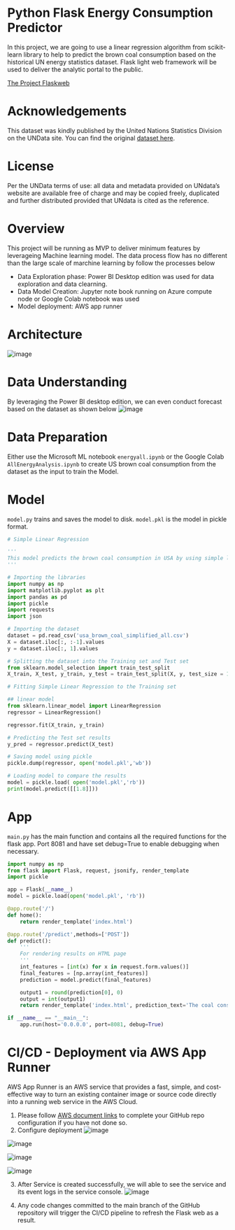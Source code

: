 # Python Flask Energy Consumption Predictor
In this project, we are going to use a linear regression algorithm  from scikit-learn library to help to predict the brown coal consumption based on the historical UN energy statistics dataset. Flask light web framework will be used to deliver the analytic portal to the  public.

[The Project Flaskweb](https://pg3gixvkxm.us-east-2.awsapprunner.com/)

# Acknowledgements
This dataset was kindly published by the United Nations Statistics Division on the UNData site. You can find the original [dataset here](http://data.un.org/Explorer.aspx).

# License
Per the UNData terms of use: all data and metadata provided on UNdata’s website are available free of charge and may be copied freely, duplicated and further distributed provided that UNdata is cited as the reference.

# Overview
This project will be running as MVP to deliver minimum features by leverageing Machine learning model. The data process flow has no different than the large scale of marchine learning by follow the processes below
- Data Exploration phase: Power BI Desktop edition was used for data exploration and data clearning. 
- Data Model Creation: Jupyter note book running on Azure compute node or Google Colab notebook was used
- Model deployment: AWS app runner 

# Architecture
![image](https://user-images.githubusercontent.com/11746291/141704112-e44b9c79-b9de-4352-b23f-f71b73dc3ae3.png)

# Data Understanding
By leveraging the Power BI desktop edition, we can even conduct forecast based on the dataset as shown below
![image](https://user-images.githubusercontent.com/11746291/143153365-9b3feeeb-c4b1-44d7-b115-a695896ea238.png)

# Data Preparation
Either use the Microsoft ML notebook `energyall.ipynb` or the Google Colab `AllEnergyAnalysis.ipynb` to create US brown coal consumption from the dataset as 
the input to train the Model.

# Model
`model.py` trains and saves the model to disk.
`model.pkl` is the model in pickle format.

```python
# Simple Linear Regression

'''
This model predicts the brown coal consumption in USA by using simple linear regression model.
'''

# Importing the libraries
import numpy as np
import matplotlib.pyplot as plt
import pandas as pd
import pickle
import requests
import json

# Importing the dataset
dataset = pd.read_csv('usa_brown_coal_simplified_all.csv')
X = dataset.iloc[:, :-1].values
y = dataset.iloc[:, 1].values

# Splitting the dataset into the Training set and Test set
from sklearn.model_selection import train_test_split
X_train, X_test, y_train, y_test = train_test_split(X, y, test_size = 1/3, random_state = 0)

# Fitting Simple Linear Regression to the Training set

## linear model
from sklearn.linear_model import LinearRegression
regressor = LinearRegression()

regressor.fit(X_train, y_train)

# Predicting the Test set results
y_pred = regressor.predict(X_test)

# Saving model using pickle
pickle.dump(regressor, open('model.pkl','wb'))

# Loading model to compare the results
model = pickle.load( open('model.pkl','rb'))
print(model.predict([[1.8]]))

```
# App 
`main.py` has the main function and contains all the required functions for the flask app. Port 8081 and have set debug=True to enable debugging when necessary.
```python
import numpy as np
from flask import Flask, request, jsonify, render_template
import pickle

app = Flask(__name__)
model = pickle.load(open('model.pkl', 'rb'))

@app.route('/')
def home():
    return render_template('index.html')

@app.route('/predict',methods=['POST'])
def predict():
    '''
    For rendering results on HTML page
    '''
    int_features = [int(x) for x in request.form.values()]
    final_features = [np.array(int_features)]
    prediction = model.predict(final_features)

    output1 = round(prediction[0], 0)
    output = int(output1)
    return render_template('index.html', prediction_text='The coal consumption is {} thousand metric tons.'.format(output))

if __name__ == "__main__":
    app.run(host='0.0.0.0', port=8081, debug=True)
```

# CI/CD - Deployment via AWS App Runner
AWS App Runner is an AWS service that provides a fast, simple, and cost-effective way to turn an existing container image or source code directly into a running web service in the AWS Cloud. 

1. Please follow [AWS document links](https://docs.aws.amazon.com/apprunner/latest/dg/getting-started.html) to complete your GitHub repo configuration if you have not done so. 
2. Configure deployment
![image](https://user-images.githubusercontent.com/11746291/142134798-1aa40a45-6168-4782-a376-548f240e8f4c.png)

![image](https://user-images.githubusercontent.com/11746291/142134941-3c182b5b-dffa-4c99-9489-54a588e5b607.png)

![image](https://user-images.githubusercontent.com/11746291/142135042-c852bbc5-d4df-4bc3-8ae7-c0ad5bb4169c.png)

![image](https://user-images.githubusercontent.com/11746291/142135194-c2f21049-7e1d-4c9e-a5af-556db8dd84dd.png)

3. After Service is created successfully, we will able to see the service and its event logs in the service console.
![image](https://user-images.githubusercontent.com/11746291/142135558-5f412b1f-235e-4d7f-8fbd-aff466c54287.png)

4. Any code changes committed to the main branch of the GitHub repository will trigger the CI/CD pipeline to refresh the Flask web as a result.




